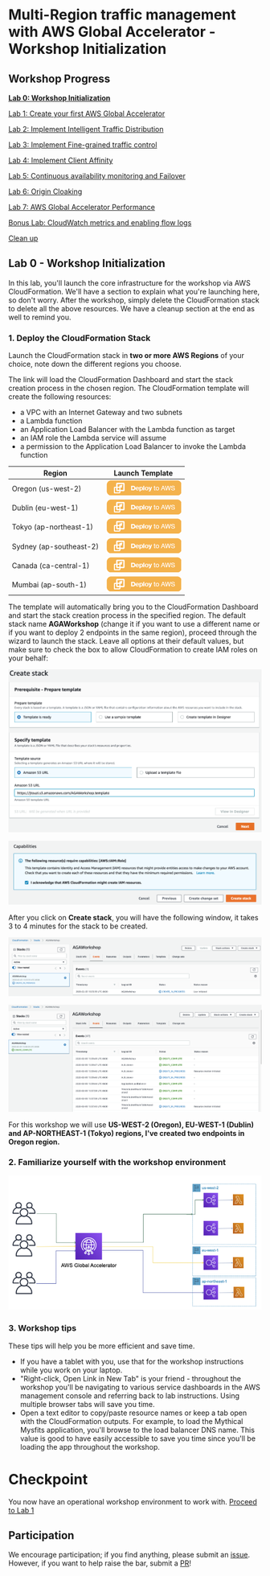 # Multi-Region traffic management with AWS Global Accelerator - Workshop Initialization

## Workshop Progress
**[Lab 0: Workshop Initialization](../lab-0-init)**

[Lab 1: Create your first AWS Global Accelerator](../lab-1-create-aws-global-accelerator)

[Lab 2: Implement Intelligent Traffic Distribution](../lab-2-traffic-distribution)

[Lab 3: Implement Fine-grained traffic control](../lab-3-fine-grained-control)

[Lab 4: Implement Client Affinity](../lab-4-client-affinity)

[Lab 5: Continuous availability monitoring and Failover](../lab-5-observability)

[Lab 6: Origin Cloaking](../lab-6-origin-cloaking)

[Lab 7: AWS Global Accelerator Performance](lab-7-aga-performance)

[Bonus Lab: CloudWatch metrics and enabling flow logs](../bonus-lab)

[Clean up](../clean-up)

## Lab 0 - Workshop Initialization

In this lab, you'll launch the core infrastructure for the workshop via AWS CloudFormation. We'll have a section to explain what you're launching here, so don't worry. After the workshop, simply delete the CloudFormation stack to delete all the above resources. We have a cleanup section at the end as well to remind you.

<a name="1"/>

### 1. Deploy the CloudFormation Stack

Launch the CloudFormation stack in **two or more AWS Regions** of your choice, note down the different regions you choose.

The link will load the CloudFormation Dashboard and start the stack creation process in the chosen region. The CloudFormation template will create the following resources:
- a VPC with an Internet Gateway and two subnets
- a Lambda function
- an Application Load Balancer with the Lambda function as target
- an IAM role the Lambda service will assume
- a permission to the Application Load Balancer to invoke the Lambda function

| Region | Launch Template |
|------- | -------- |
| Oregon (us-west-2) | [![Launch stack in Oregon](images/deploy-to-aws.png)](https://console.aws.amazon.com/cloudformation/home?region=us-west-2#/stacks/new?stackName=AGAWorkshop&templateURL=https://jtouzi.s3.amazonaws.com/GlobalAccelerator/AGAWorkshop.yaml) |
| Dublin (eu-west-1) | [![Launch stack in Dublin](images/deploy-to-aws.png)](https://console.aws.amazon.com/cloudformation/home?region=eu-west-1#/stacks/new?stackName=AGAWorkshop&templateURL=https://jtouzi.s3.amazonaws.com/GlobalAccelerator/AGAWorkshop.yaml) |
| Tokyo (ap-northeast-1) | [![Launch stack in Tokyo](images/deploy-to-aws.png)](https://console.aws.amazon.com/cloudformation/home?region=ap-northeast-1#/stacks/new?stackName=AGAWorkshop&templateURL=https://jtouzi.s3.amazonaws.com/GlobalAccelerator/AGAWorkshop.yaml) |
| Sydney (ap-southeast-2) | [![Launch stack in Sydney](images/deploy-to-aws.png)](https://console.aws.amazon.com/cloudformation/home?region=ap-southeast-2#/stacks/new?stackName=AGAWorkshop&templateURL=https://jtouzi.s3.amazonaws.com/GlobalAccelerator/AGAWorkshop.yaml) |
| Canada (ca-central-1) | [![Launch stack in Canada](images/deploy-to-aws.png)](https://console.aws.amazon.com/cloudformation/home?region=ca-central-1#/stacks/new?stackName=AGAWorkshop&templateURL=https://jtouzi.s3.amazonaws.com/GlobalAccelerator/AGAWorkshop.yaml) |
| Mumbai (ap-south-1) | [![Launch stack in Mumbai](images/deploy-to-aws.png)](https://console.aws.amazon.com/cloudformation/home?region=ap-south-1#/stacks/new?stackName=AGAWorkshop&templateURL=https://jtouzi.s3.amazonaws.com/GlobalAccelerator/AGAWorkshop.yaml) |

The template will automatically bring you to the CloudFormation Dashboard and start the stack creation process in the specified region. The default stack name **AGAWorkshop** (change it if you want to use a different name or if you want to deploy 2 endpoints in the same region), proceed through the wizard to launch the stack. Leave all options at their default values, but make sure to check the box to allow CloudFormation to create IAM roles on your behalf:

<kbd>![x](images/cfn-create-template.png)</kbd>

<kbd>![x](images/cfn-create.png)</kbd>

After you click on **Create stack**, you will have the following window, it takes 3 to 4 minutes for the stack to be created.

<kbd>![x](images/cfn-create-start.png)</kbd>

<kbd>![x](images/cfn-create-complete.png)</kbd>

For this workshop we will use **US-WEST-2 (Oregon), EU-WEST-1 (Dublin) and AP-NORTHEAST-1 (Tokyo) regions, I've created two endpoints in Oregon region.** 

<a name="2"/>

### 2. Familiarize yourself with the workshop environment

<kbd>![x](images/design.png)</kbd>

<a name="3"/>

### 3. Workshop tips

These tips will help you be more efficient and save time.

* If you have a tablet with you, use that for the workshop instructions while you work on your laptop.
* "Right-click, Open Link in New Tab" is your friend - throughout the workshop you'll be navigating to various service dashboards in the AWS management console and referring back to lab instructions. Using multiple browser tabs will save you time.
* Open a text editor to copy/paste resource names or keep a tab open with the CloudFormation outputs. For example, to load the Mythical Mysfits application, you'll browse to the load balancer DNS name. This value is good to have easily accessible to save you time since you'll be loading the app throughout the workshop.

# Checkpoint

You now have an operational workshop environment to work with. [Proceed to Lab 1](../lab-1-create-aws-global-accelerator)

## Participation

We encourage participation; if you find anything, please submit an [issue](https://github.com/aws-samples/aws-global-accelerator-workshop/issues). However, if you want to help raise the bar, submit a [PR](https://github.com/aws-samples/aws-global-accelerator-workshop/pulls)!
